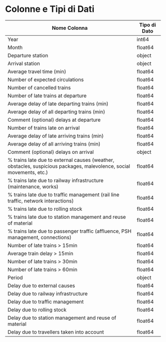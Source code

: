 # Colonne e Tipi di Dati

| Nome Colonna | Tipo di Dato |
|--------------|--------------|
| Year | int64 |
| Month | float64 |
| Departure station | object |
| Arrival station | object |
| Average travel time (min) | float64 |
| Number of expected circulations | float64 |
| Number of cancelled trains | float64 |
| Number of late trains at departure | float64 |
| Average delay of late departing trains (min) | float64 |
| Average delay of all departing trains (min) | float64 |
| Comment (optional) delays at departure | float64 |
| Number of trains late on arrival | float64 |
| Average delay of late arriving trains (min) | float64 |
| Average delay of all arriving trains (min) | float64 |
| Comment (optional) delays on arrival | object |
| % trains late due to external causes (weather, obstacles, suspicious packages, malevolence, social movements, etc.) | float64 |
| % trains late due to railway infrastructure (maintenance, works) | float64 |
| % trains late due to traffic management (rail line traffic, network interactions) | float64 |
| % trains late due to rolling stock | float64 |
| % trains late due to station management and reuse of material | float64 |
| % trains late due to passenger traffic (affluence, PSH management, connections) | float64 |
| Number of late trains > 15min | float64 |
| Average train delay > 15min | float64 |
| Number of late trains > 30min | float64 |
| Number of late trains > 60min | float64 |
| Period | object |
| Delay due to external causes | float64 |
| Delay due to railway infrastructure | float64 |
| Delay due to traffic management | float64 |
| Delay due to rolling stock | float64 |
| Delay due to station management and reuse of material | float64 |
| Delay due to travellers taken into account | float64 |
